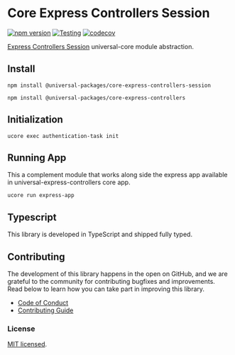 # Core Express Controllers Session

[![npm version](https://badge.fury.io/js/@universal-packages%2Fcore-express-controllers-session.svg)](https://www.npmjs.com/package/@universal-packages/core-express-controllers-session)
[![Testing](https://github.com/universal-packages/universal-core-express-controllers-session/actions/workflows/testing.yml/badge.svg)](https://github.com/universal-packages/universal-core-express-controllers-session/actions/workflows/testing.yml)
[![codecov](https://codecov.io/gh/universal-packages/universal-core-express-controllers-session/branch/main/graph/badge.svg?token=CXPJSN8IGL)](https://codecov.io/gh/universal-packages/universal-core-express-controllers-session)

[Express Controllers Session](https://github.com/universal-packages/universal-express-controllers-session) universal-core module abstraction.

## Install

```shell
npm install @universal-packages/core-express-controllers-session

npm install @universal-packages/core-express-controllers
```

## Initialization

```shell
ucore exec authentication-task init
```

## Running App

This a complement module that works along side the express app available in universal-express-controllers core app.

```
ucore run express-app
```

## Typescript

This library is developed in TypeScript and shipped fully typed.

## Contributing

The development of this library happens in the open on GitHub, and we are grateful to the community for contributing bugfixes and improvements. Read below to learn how you can take part in improving this library.

- [Code of Conduct](./CODE_OF_CONDUCT.md)
- [Contributing Guide](./CONTRIBUTING.md)

### License

[MIT licensed](./LICENSE).

